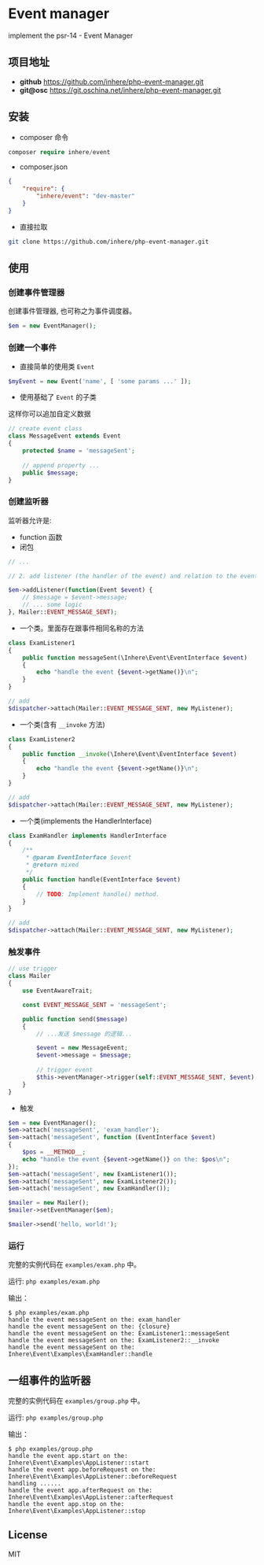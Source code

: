 # Event manager

implement the psr-14 - Event Manager

## 项目地址

- **github** https://github.com/inhere/php-event-manager.git
- **git@osc** https://git.oschina.net/inhere/php-event-manager.git

## 安装

- composer 命令

```php
composer require inhere/event
```

- composer.json

```json
{
    "require": {
        "inhere/event": "dev-master"
    }
}
```

- 直接拉取

```bash
git clone https://github.com/inhere/php-event-manager.git
```


## 使用

### 创建事件管理器

创建事件管理器, 也可称之为事件调度器。

```php
$em = new EventManager();
```

### 创建一个事件

- 直接简单的使用类 `Event`

```php
$myEvent = new Event('name', [ 'some params ...' ]);
```

- 使用基础了 `Event` 的子类

这样你可以追加自定义数据

```php
// create event class
class MessageEvent extends Event
{
    protected $name = 'messageSent';
    
    // append property ... 
    public $message;
}

```

### 创建监听器

监听器允许是: 

- function 函数
- 闭包

```php
// ... 

// 2. add listener (the handler of the event) and relation to the event.

$em->addListener(function(Event $event) {
    // $message = $event->message;
    // ... some logic
}, Mailer::EVENT_MESSAGE_SENT);
```

- 一个类。里面存在跟事件相同名称的方法

```php
class ExamListener1
{
    public function messageSent(\Inhere\Event\EventInterface $event)
    {
        echo "handle the event {$event->getName()}\n";
    }
}

// add
$dispatcher->attach(Mailer::EVENT_MESSAGE_SENT, new MyListener);
```

- 一个类(含有 `__invoke` 方法)

```php
class ExamListener2
{
    public function __invoke(\Inhere\Event\EventInterface $event)
    {
        echo "handle the event {$event->getName()}\n";
    }
}

// add
$dispatcher->attach(Mailer::EVENT_MESSAGE_SENT, new MyListener);
```

- 一个类(implements the HandlerInterface)

```php
class ExamHandler implements HandlerInterface
{
    /**
     * @param EventInterface $event
     * @return mixed
     */
    public function handle(EventInterface $event)
    {
        // TODO: Implement handle() method.
    }
}

// add
$dispatcher->attach(Mailer::EVENT_MESSAGE_SENT, new MyListener);
```

### 触发事件

```php
// use trigger 
class Mailer
{
    use EventAwareTrait;

    const EVENT_MESSAGE_SENT = 'messageSent';

    public function send($message)
    {
        // ...发送 $message 的逻辑...

        $event = new MessageEvent;
        $event->message = $message;
        
        // trigger event
        $this->eventManager->trigger(self::EVENT_MESSAGE_SENT, $event);
    }
}
```

- 触发

```php
$em = new EventManager();
$em->attach('messageSent', 'exam_handler');
$em->attach('messageSent', function (EventInterface $event)
{
    $pos = __METHOD__;
    echo "handle the event {$event->getName()} on the: $pos\n";
});
$em->attach('messageSent', new ExamListener1());
$em->attach('messageSent', new ExamListener2());
$em->attach('messageSent', new ExamHandler());

$mailer = new Mailer();
$mailer->setEventManager($em);

$mailer->send('hello, world!');
```

### 运行

完整的实例代码在 `examples/exam.php` 中。

运行: `php examples/exam.php`

输出：

```text
$ php examples/exam.php
handle the event messageSent on the: exam_handler
handle the event messageSent on the: {closure}
handle the event messageSent on the: ExamListener1::messageSent
handle the event messageSent on the: ExamListener2::__invoke
handle the event messageSent on the: Inhere\Event\Examples\ExamHandler::handle

```

## 一组事件的监听器

完整的实例代码在 `examples/group.php` 中。

运行: `php examples/group.php`

输出：

```text
$ php examples/group.php
handle the event app.start on the: Inhere\Event\Examples\AppListener::start
handle the event app.beforeRequest on the: Inhere\Event\Examples\AppListener::beforeRequest
handling ......
handle the event app.afterRequest on the: Inhere\Event\Examples\AppListener::afterRequest
handle the event app.stop on the: Inhere\Event\Examples\AppListener::stop

```

## License 

MIT